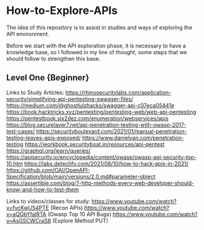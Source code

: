 # How-to-Explore-APIs
The idea of this repository is to assist in studies and ways of exploring the API environment.

Before we start with the API exploration phase, it is necessary to have a knowledge base, so I followed in my line of thought, some steps that we should follow to strengthen this base.

## Level One {Beginner}

Links to Study Articles:
https://rhinosecuritylabs.com/application-security/simplifying-api-pentesting-swagger-files/
https://medium.com/@ghostlulzhacks/swagger-api-c07eca05441e
https://book.hacktricks.xyz/pentesting/pentesting-web/web-api-pentesting
https://pentestbook.six2dez.com/enumeration/webservices/apis
https://blog.securelayer7.net/api-penetration-testing-with-owasp-2017-test-cases/
https://securityboulevard.com/2021/01/manual-penetration-testing-leaves-apis-exposed/
https://www.danielyan.com/penetration-testing
https://workbook.securityboat.in/resources/api-pentest
https://graphql.org/learn/queries/
https://apisecurity.io/encyclopedia/content/owasp/owasp-api-security-top-10.htm
https://labs.detectify.com/2021/08/10/how-to-hack-apis-in-2021/
https://github.com/OAI/OpenAPI-Specification/blob/main/versions/2.0.md#parameter-object
https://assertible.com/blog/7-http-methods-every-web-developer-should-know-and-how-to-test-them

Links to videos/classes for study:
https://www.youtube.com/watch?v=fvcKwUS4PTE (Recon APIs)
https://www.youtube.com/watch?v=aQGbYfalRTA (Owasp Top 10 API Bugs)
https://www.youtube.com/watch?v=AsGSCWCraS8 (Explore Method PUT)
